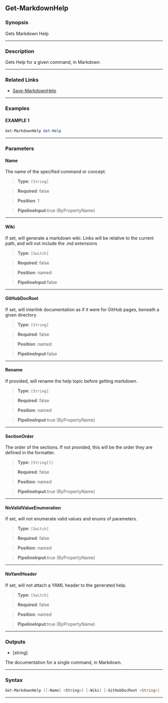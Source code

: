 
Get-MarkdownHelp
----------------
### Synopsis
Gets Markdown Help

---
### Description

Gets Help for a given command, in Markdown

---
### Related Links
* [Save-MarkdownHelp](Save-MarkdownHelp.md)



---
### Examples
#### EXAMPLE 1
```PowerShell
Get-MarkdownHelp Get-Help
```

---
### Parameters
#### **Name**

The name of the specified command or concept.



> **Type**: ```[String]```

> **Required**: false

> **Position**: 1

> **PipelineInput**:true (ByPropertyName)



---
#### **Wiki**

If set, will generate a markdown wiki.  Links will be relative to the current path, and will not include the .md extensions



> **Type**: ```[Switch]```

> **Required**: false

> **Position**: named

> **PipelineInput**:false



---
#### **GitHubDocRoot**

If set, will interlink documentation as if it were for GitHub pages, beneath a given directory



> **Type**: ```[String]```

> **Required**: false

> **Position**: named

> **PipelineInput**:false



---
#### **Rename**

If provided, will rename the help topic before getting markdown.



> **Type**: ```[String]```

> **Required**: false

> **Position**: named

> **PipelineInput**:true (ByPropertyName)



---
#### **SectionOrder**

The order of the sections.
If not provided, this will be the order they are defined in the formatter.



> **Type**: ```[String[]]```

> **Required**: false

> **Position**: named

> **PipelineInput**:true (ByPropertyName)



---
#### **NoValidValueEnumeration**

If set, will not enumerate valid values and enums of parameters.



> **Type**: ```[Switch]```

> **Required**: false

> **Position**: named

> **PipelineInput**:true (ByPropertyName)



---
#### **NoYamlHeader**

If set, will not attach a YAML header to the generated help.



> **Type**: ```[Switch]```

> **Required**: false

> **Position**: named

> **PipelineInput**:true (ByPropertyName)



---
### Outputs
* [string]

The documentation for a single command, in Markdown.




---
### Syntax
```PowerShell
Get-MarkdownHelp [[-Name] <String>] [-Wiki] [-GitHubDocRoot <String>] [-Rename <String>] [-SectionOrder <String[]>] [-NoValidValueEnumeration] [-NoYamlHeader] [<CommonParameters>]
```
---


